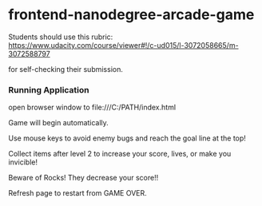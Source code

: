 frontend-nanodegree-arcade-game
===============================

Students should use this rubric: https://www.udacity.com/course/viewer#!/c-ud015/l-3072058665/m-3072588797

for self-checking their submission.

### Running Application

open browser window to file:///C:/PATH/index.html

Game will begin automatically.

Use mouse keys to avoid enemy bugs and reach the goal line at the top!

Collect items after level 2 to increase your score, lives, or make you invicible!

Beware of Rocks! They decrease your score!!

Refresh page to restart from GAME OVER.
